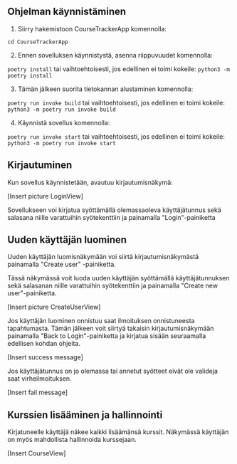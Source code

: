 ## Ohjelman käynnistäminen

1. Siirry hakemistoon CourseTrackerApp komennolla:

```cd CourseTrackerApp```

2. Ennen sovelluksen käynnistystä, asenna riippuvuudet komennolla:

```poetry install``` tai vaihtoehtoisesti, jos edellinen ei toimi kokeile: ```python3 -m poetry install```

3. Tämän jälkeen suorita tietokannan alustaminen komennolla:

```poetry run invoke build``` tai vaihtoehtoisesti, jos edellinen ei toimi kokeile: ```python3 -m poetry run invoke build```

4. Käynnistä sovellus komennolla:

```poetry run invoke start``` tai vaihtoehtoisesti, jos edellinen ei toimi kokeile: ```python3 -m poetry run invoke start```

## Kirjautuminen

Kun sovellus käynnistetään, avautuu kirjautumisnäkymä:

[Insert picture LoginView]

Sovellukseen voi kirjatua syöttämällä olemassaoleva käyttäjätunnus sekä salasana niille varattuihin syötekenttiin ja painamalla "Login"-painiketta

## Uuden käyttäjän luominen

Uuden käyttäjän luomisnäkymään voi siirtä kirjautumisnäkymästä painamalla "Create user" -painiketta.

Tässä näkymässä voit luoda uuden käyttäjän syöttämällä käyttäjätunnuksen sekä salasanan niille varattuihin syötekenttiin ja painamalla "Create new user"-painiketta.

[Insert picture CreateUserView]

Jos käyttäjän luominen onnistuu saat ilmoituksen onnistuneesta tapahtumasta. Tämän jälkeen voit siirtyä takaisin kirjautumisnäkymään painamalla "Back to Login"-painiketta ja kirjatua sisään seuraamalla edellisen kohdan ohjeita.

[Insert success message]

Jos käyttäjätunnus on jo olemassa tai annetut syötteet eivät ole valideja saat virheilmoituksen.

[Insert fail message]

## Kurssien lisääminen ja hallinnointi

Kirjatuneelle käyttäjä näkee kaikki lisäämänsä kurssit. Näkymässä käyttäjän on myös mahdollista hallinnoida kurssejaan.

[Insert CourseView]

